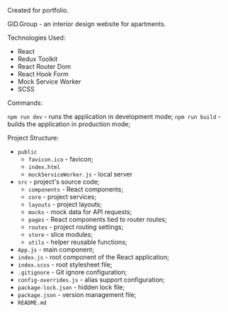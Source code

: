 Created for portfolio.

GID.Group - an interior design website for apartments.

Technologies Used:

- React
- Redux Toolkit
- React Router Dom
- React Hook Form
- Mock Service Worker
- SCSS

Commands:

`npm run dev` - runs the application in development mode;
`npm run build` - builds the application in production mode;

Project Structure:

- `public`
  - `favicon.ico` - favicon;
  - `index.html`
  - `mockServiceWorker.js` - local server
- `src` - project's source code;
  - `components` - React components;
  - `core` - project services;
  - `layouts` - project layouts;
  - `mocks` - mock data for API requests;
  - `pages` - React components tied to router routes;
  - `routes` - project routing settings;
  - `store` - slice modules;
  - `utils` - helper reusable functions;
- `App.js` - main component;
- `index.js` - root component of the React application;
- `index.scss` - root stylesheet file;
- `.gitignore` - Git ignore configuration;
- `config-overrides.js` - alias support configuration;
- `package-lock.json` - hidden lock file;
- `package.json` - version management file;
- `README.md`
